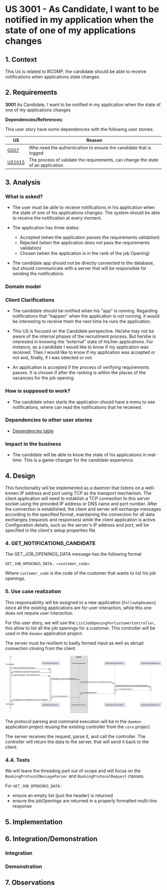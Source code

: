# US 3001 - As Candidate, I want to be notified in my application when the state of one of my applications changes

## 1. Context

This Us is related to RCOMP, the candidate should be able to receive notifications when applications state changes.

## 2. Requirements

**3001** As Candidate, I want to be notified in my application when the state of one of my applications changes

**Dependencies/References:**<a id="dependencias"></a>

This user story have some dependencies with the following user stories:


| US                                       | Reason                                                                           |
|------------------------------------------|----------------------------------------------------------------------------------|
| [G007](../../SprintB/g007/readme.md)     | Whe need the authentication to ensure the candidate that is logged               |
| [US1015](../../SprintC/us1015/readme.md) | The process of validate the requirements, can change the state of an application |

## 3. Analysis

### What is asked?
- The user must be able to receive notifications in his application when the state of one of his applications changes. The system should be able to receive the notification at every moment.
- The application has three states:
  - Accepted (when the application passes the requirements validation)
  - Rejected (when the application does not pass the requirements validation)
  - Chosen (when the application is in the rank of the job Opening)

- The candidate app should not be directly connected to the database, but should communicate with a server that will be responsible for sending the notifications.



### Domain model





### Client Clarifications

- The candidate should be notified when his "app" is running. Regarding notifications that "happen" when the application is not running, it would be interesting to receive them the next time he runs the application.

- This US is focused on the Candidate perspective. He/she may not be aware of the internal phases of the recruitment process. But he/she is interested in knowing the “external” state of his/her applications. For instance, as a candidate I would like to know if my application was received. Then I would like to know if my application was accepted or not and, finally, if I was selected or not. 

- An application is accepted if the process of verifying requirements passes. It is chosen if after the ranking is within the places of the vacancies for the job opening.


### How is supposed to work?
 - The candidate when starts the application should have a menu to see notifications, where can read the notifications that he received.


### Dependencies to other user stories
- [Dependencies table](#dependencias)

### Impact in the business
  - The candidate will be able to know the state of his applications in real-time. This is a game-changer for the candidate experience.



## 4. Design
This functionality will be implemented as a daemon that listens on a well-known IP address and port using TCP as the transport mechanism. 
The client application will need to establish a TCP connection to this server socket using the provided IP address or DNS name and port number. After the connection is established, the client and server will exchange messages according to the specified format, maintaining the connection for all data exchanges (requests and responses) while the client application is active. Configuration details, such as the server's IP address and port, will be specified in the client's setup properties file.


### 4. GET_NOTIFICATIONS_CANDIDATE

The GET_JOB_OPENINGS_DATA message has the following format

    GET_JOB_OPENINGS_DATA, «customer_code»

Where `customer_code` is the code of the customer that wants to list his job openings.



### 5. Use case realization

This responsability will be assigned to a new application (`FollowUpDeamon`) since all the existing applications are for user interaction, while this one does not require user interaction.


For this user story, we will use the `ListJobOpeningForCustomerController`, this allow to list all the job openings for a customer. This controller will be used in the `daemon` application project.

The server must be resilient to badly formed input as well as abrupt connection closing from the client.

![use case](SD//sd.svg)

The protocol parsing and command execution will be in the `daemon` application project reusing the existing controller from the `core` project.


The server receives the request, parse it, and call the controller. The controller will return the data to the server, that will send it back to the client.

### 4.4. Tests

We will leave the threading part out of scope and will focus on the `BookingProtocolMessageParser` and `BookingProtocolRequest` classes.


For `GET_JOB_OPENINGS_DATA`:
- ensure an empty list (just the header) is returned 
- ensure the jobOpenings are returned in a properly formatted multi-line response 





## 5. Implementation






## 6. Integration/Demonstration

### Integration


### Demonstration



## 7. Observations


